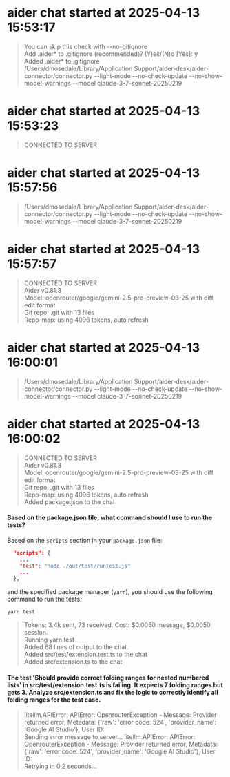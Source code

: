
# aider chat started at 2025-04-13 15:53:17

> You can skip this check with --no-gitignore  
> Add .aider* to .gitignore (recommended)? (Y)es/(N)o [Yes]: y  
> Added .aider* to .gitignore  
> /Users/dmosedale/Library/Application Support/aider-desk/aider-connector/connector.py --light-mode --no-check-update --no-show-model-warnings --model claude-3-7-sonnet-20250219  

# aider chat started at 2025-04-13 15:53:23

> CONNECTED TO SERVER  

# aider chat started at 2025-04-13 15:57:56

> /Users/dmosedale/Library/Application Support/aider-desk/aider-connector/connector.py --light-mode --no-check-update --no-show-model-warnings --model claude-3-7-sonnet-20250219  

# aider chat started at 2025-04-13 15:57:57

> CONNECTED TO SERVER  
> Aider v0.81.3  
> Model: openrouter/google/gemini-2.5-pro-preview-03-25 with diff edit format  
> Git repo: .git with 13 files  
> Repo-map: using 4096 tokens, auto refresh  

# aider chat started at 2025-04-13 16:00:01

> /Users/dmosedale/Library/Application Support/aider-desk/aider-connector/connector.py --light-mode --no-check-update --no-show-model-warnings --model claude-3-7-sonnet-20250219  

# aider chat started at 2025-04-13 16:00:02

> CONNECTED TO SERVER  
> Aider v0.81.3  
> Model: openrouter/google/gemini-2.5-pro-preview-03-25 with diff edit format  
> Git repo: .git with 13 files  
> Repo-map: using 4096 tokens, auto refresh  
> Added package.json to the chat  

#### Based on the package.json file, what command should I use to run the tests?  

Based on the `scripts` section in your `package.json` file:
```json
  "scripts": {
    ...
    "test": "node ./out/test/runTest.js"
    ...
  },
```
and the specified package manager (`yarn`), you should use the following command to run the tests:

```bash
yarn test
```

> Tokens: 3.4k sent, 73 received. Cost: $0.0050 message, $0.0050 session.  
> Running yarn test  
> Added 68 lines of output to the chat.  
> Added src/test/extension.test.ts to the chat  
> Added src/extension.ts to the chat  

#### The test 'Should provide correct folding ranges for nested numbered lists' in src/test/extension.test.ts is failing. It expects 7 folding ranges but gets 3. Analyze src/extension.ts and fix the logic to correctly identify all folding ranges for the test case.  
> litellm.APIError: APIError: OpenrouterException - Message: Provider returned error, Metadata: {'raw': 'error code: 524', 'provider_name': 'Google AI Studio'}, User ID:  
> Sending error message to server... litellm.APIError: APIError: OpenrouterException - Message: Provider returned error, Metadata: {'raw': 'error code: 524', 'provider_name': 'Google AI Studio'}, User ID:  
> Retrying in 0.2 seconds...  
